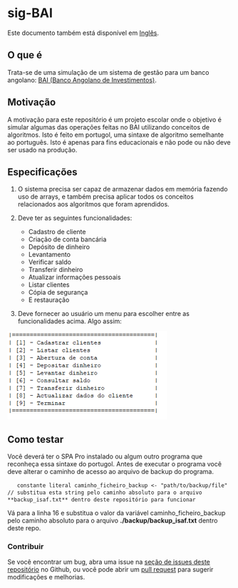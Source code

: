 # sig-BAI

Este documento também está disponível em [Inglês](../README.md).

## O que é

Trata-se de uma simulação de um sistema de gestão para um banco angolano: [BAI (Banco Angolano de Investimentos)](https://www.bancobai.ao/pt/particulares).

## Motivação

A motivação para este repositório é um projeto escolar onde o objetivo é simular algumas das operações feitas no BAI utilizando conceitos de algoritmos. Isto é feito em portugol, uma sintaxe de algoritmo semelhante ao português. Isto é apenas para fins educacionais e não pode ou não deve ser usado na produção.

## Especificações

1. O sistema precisa ser capaz de armazenar dados em memória fazendo uso de arrays, e também precisa aplicar todos os conceitos relacionados aos algoritmos que foram aprendidos.

2. Deve ter as seguintes funcionalidades:

   - Cadastro de cliente
   - Criação de conta bancária
   - Depósito de dinheiro
   - Levantamento
   - Verificar saldo
   - Transferir dinheiro
   - Atualizar informações pessoais
   - Listar clientes
   - Cópia de segurança
   - E restauração

3. Deve fornecer ao usuário um menu para escolher entre as funcionalidades acima. Algo assim:

![Um exemplo de menu no SPA Pro](./menu-options.png)

## Como testar

Você deverá ter o SPA Pro instalado ou algum outro programa que reconheça essa sintaxe do portugol.
Antes de executar o programa você deve alterar o caminho de acesso ao arquivo de backup do programa.

```
   constante literal caminho_ficheiro_backup <- "path/to/backup/file" // substitua esta string pelo caminho absoluto para o arquivo **backup_isaf.txt** dentro deste repositório para funcionar
```

Vá para a linha 16 e substitua o valor da variável caminho_ficheiro_backup pelo caminho absoluto para o arquivo **./backup/backup_isaf.txt** dentro deste repo.

### Contribuir

Se você encontrar um bug, abra uma issue na [seção de issues deste repositório](https://github.com/isaf2022/sig-BAI/issues) no Github, ou você pode abrir um [pull request](https://github.com/isaf2022/sig-BAI/pulls) para sugerir modificações e melhorias.